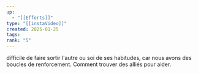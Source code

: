```yaml
---
up:
  - "[[Efforts]]"
type: "[[instaVideo]]"
created: 2025-01-25
tags: 
rank: "5"
---
```

difficile de faire sortir l'autre ou soi de ses habitudes, car nous avons des boucles de renforcement. Comment trouver des alliés pour aider.
